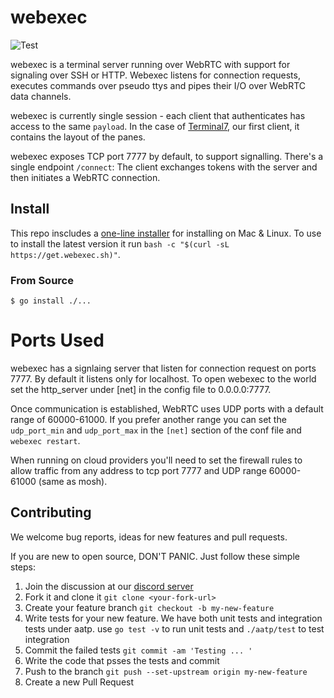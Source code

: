 # webexec

![Test](https://github.com/tuzig/webexec/workflows/test.yml/badge.svg)

webexec is a terminal server running over WebRTC with support for
signaling over SSH or HTTP.
Webexec listens for connection requests, executes commands over pseudo ttys
and pipes their I/O over WebRTC data channels.

webexec is currently single session - each client that authenticates has
access to the same `payload`.
In the case of [Terminal7](https://github.com/tuzig/terminal7),
our first client, it contains the layout of the panes.

webexec exposes TCP port 7777 by default, to support signalling.
There's a single endpoint `/connect`: The client exchanges tokens with the
server and then initiates a WebRTC connection.

## Install

This repo inscludes a [one-line installer](install.sh) for installing on Mac & Linux.
To use to install the latest version it run
`bash -c "$(curl -sL https://get.webexec.sh)"`.

### From Source

```
$ go install ./...

```

# Ports Used

webexec has a signlaing server that listen for connection request on 
ports 7777. By default it listens only for localhost. To
open webexec to the world set the http_server under [net] in the config file
to 0.0.0.0:7777.

Once communication is established, WebRTC uses UDP ports with 
a default range of 60000-61000.
If you prefer another range you can set the `udp_port_min` and `udp_port_max`
in the `[net]` section of the conf file and `webexec restart`.

When running on cloud providers you'll need to set the firewall rules
to allow traffic from any address to tcp port 7777 and UDP range 60000-61000
(same as mosh).

## Contributing

We welcome bug reports, ideas for new features and pull requests.

If you are new to open source, DON'T PANIC. Just follow these simple
steps:

1. Join the discussion at our [discord server](https://discord.gg/GneEDB7ZZQ)
2. Fork it and clone it `git clone <your-fork-url>`
3. Create your feature branch `git checkout -b my-new-feature`
4. Write tests for your new feature. We have both unit tests and integration
tests under aatp. use `go test -v` to run unit tests and `./aatp/test`
to test integration
5. Commit the failed tests `git commit -am 'Testing ... '`
6. Write the code that psses the tests and commit 
7. Push to the branch `git push --set-upstream origin my-new-feature`
8. Create a new Pull Request
